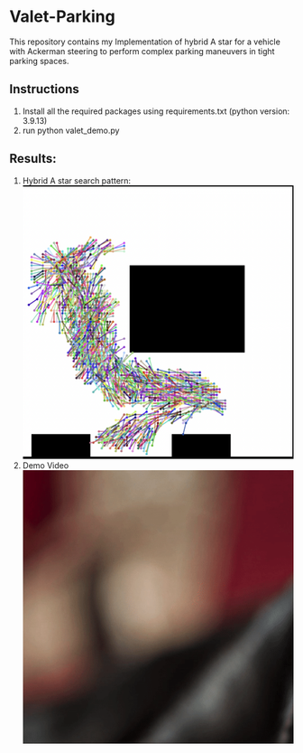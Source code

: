 # Valet-Parking
This repository contains my Implementation of hybrid A star for a vehicle with Ackerman steering to perform complex parking maneuvers in tight parking spaces.
## Instructions
1. Install all the required packages using requirements.txt (python version: 3.9.13)
2. run python valet_demo.py

## Results:
1. Hybrid A star search pattern:
![illustration](media/searchPattern.png)
3. Demo Video
![illustration](media/valet_better.gif)
